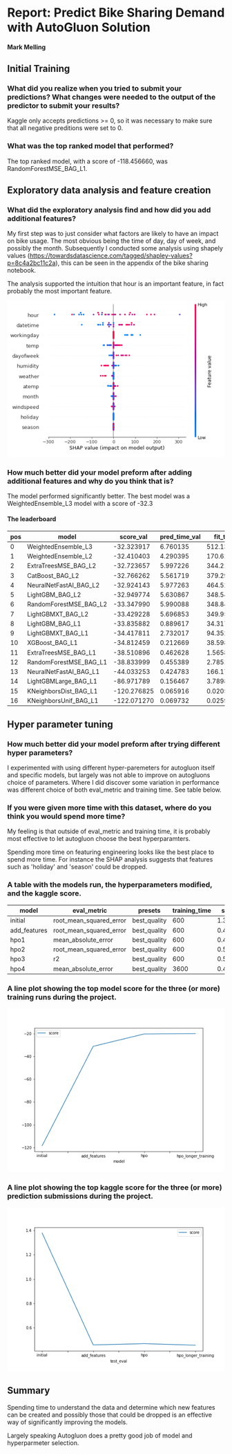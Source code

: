 # Report: Predict Bike Sharing Demand with AutoGluon Solution
#### Mark Melling

## Initial Training
### What did you realize when you tried to submit your predictions? What changes were needed to the output of the predictor to submit your results?
Kaggle only accepts predictions >= 0, so it was necessary to make sure that all negative preditions were set to 0.

### What was the top ranked model that performed?
The top ranked model, with a score of -118.456660, was RandomForestMSE_BAG_L1.

## Exploratory data analysis and feature creation
### What did the exploratory analysis find and how did you add additional features?
My first step was to just consider what factors are likely to have an impact on bike usage. 
The most obvious being the time of day, day of week, and possibly the month. 
Subsequently I conducted some analysis using shapely values (https://towardsdatascience.com/tagged/shapley-values?p=8c4a2bc11c2a), this can be seen in the appendix of the bike sharing notebook.

The analysis supported the intuition that hour is an important feature, in fact probably the most important feature.

![shap_summary.png](https://raw.githubusercontent.com/markmelling/bike_sharing/main/img/shap_summary.png)


### How much better did your model preform after adding additional features and why do you think that is?
The model performed significantly better. The best model was a WeightedEnsemble_L3 model with a score of -32.3

#### The leaderboard
 |pos|model|score_val|pred_time_val|fit_time|
 |---|---|---|---|---| 
 |0|      WeightedEnsemble_L3|  -32.323917|       6.760135|  512.133244|   
 |1|      WeightedEnsemble_L2|  -32.410403|       4.290395|  170.613109|   
 |2|     ExtraTreesMSE_BAG_L2|  -32.723657|       5.997226|  344.214564|   
 |3|          CatBoost_BAG_L2|  -32.766262|       5.561719|  379.297584|   
 |4|   NeuralNetFastAI_BAG_L2|  -32.924143|       5.977263|  464.524949|   
 |5|          LightGBM_BAG_L2|  -32.949774|       5.630867|  348.544685|   
 |6|   RandomForestMSE_BAG_L2|  -33.347990|       5.990088|  348.845684|   
 |7|        LightGBMXT_BAG_L2|  -33.429228|       5.696853|  349.956519|   
 |8|          LightGBM_BAG_L1|  -33.835882|       0.889617|   34.317848|   
 |9|        LightGBMXT_BAG_L1|  -34.417811|       2.732017|   94.352649|   
 |10|          XGBoost_BAG_L1|  -34.812459|       0.212669|   38.598792|   
 |11|    ExtraTreesMSE_BAG_L1|  -38.510896|       0.462628|    1.565891|   
 |12|  RandomForestMSE_BAG_L1|  -38.833999|       0.455389|    2.785168|   
 |13|  NeuralNetFastAI_BAG_L1|  -44.033253|       0.424783|  166.175911|   
 |14|    LightGBMLarge_BAG_L1|  -86.971789|       0.156467|    3.789872|   
 |15|   KNeighborsDist_BAG_L1| -120.276825|       0.065916|    0.020597|   
 |16|   KNeighborsUnif_BAG_L1| -122.071270|       0.069732|    0.025976|   

## Hyper parameter tuning
### How much better did your model preform after trying different hyper parameters?
I experimented with using different hyper-paremeters for autogluon itself and specific models, but largely was not able to improve on autogluons choice of parameters.
Where I did discover some variation in performance was different choice of both eval_metric and training time. See table below.

### If you were given more time with this dataset, where do you think you would spend more time?
My feeling is that outside of eval_metric and training time, it is probably most effective to let autogluon choose the best hyperparamters. 

Spending more time on featuring engineering looks like the best place to spend more time. For instance the SHAP analysis suggests that features such as 'holiday' and 'season' could be dropped.

### A table with the models run, the hyperparameters modified, and the kaggle score.

|model|eval_metric|presets|training_time|score|
|---|---|---|---|---|
|initial|root_mean_squared_error|best_quality|600|1.37974|
|add_features|root_mean_squared_error|best_quality|600|0.45910|
|hpo1|mean_absolute_error|best_quality|600|0.46934|
|hpo2|root_mean_squared_error|best_quality|600|0.51804|
|hpo3|r2|best_quality|600|0.51596|
|hpo4|mean_absolute_error|best_quality|3600|0.45688|


### A line plot showing the top model score for the three (or more) training runs during the project.

![model_train_score.png](https://raw.githubusercontent.com/markmelling/bike_sharing/main/img/model_train_score.png)

### A line plot showing the top kaggle score for the three (or more) prediction submissions during the project.

![model_test_score.png](https://raw.githubusercontent.com/markmelling/bike_sharing/main/img/model_test_score.png)

## Summary
Spending time to understand the data and determine which new features can be created and possibly those that could be dropped is an effective way of significantly improving the models.

Largely speaking Autogluon does a pretty good job of model and hyperparmeter selection.

